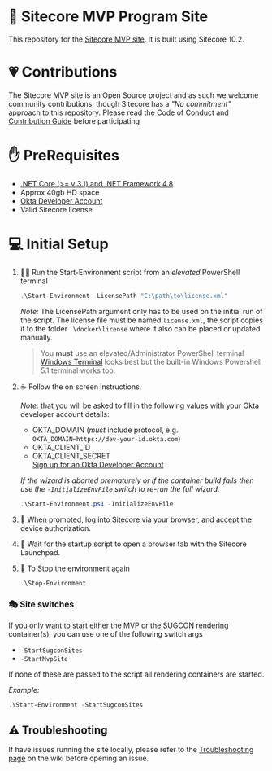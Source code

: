 # 🥇 Sitecore MVP Program Site

This repository for the [Sitecore MVP site](https://mvp.sitecore.com). It is built using Sitecore 10.2.

# 💗 Contributions

The Sitecore MVP site is an Open Source project and as such we welcome community contributions, though Sitecore has a _"No commitment"_ approach to this repository.  Please read the [Code of Conduct](./CODE_OF_CONDUCT.md) and [Contribution Guide](./CONTRIBUTING.md) before participating

# ✋ PreRequisites
- [.NET Core (>= v 3.1) and .NET Framework 4.8](https://dotnet.microsoft.com/download)
- Approx 40gb HD space
- [Okta Developer Account](https://developer.okta.com/signup/)
- Valid Sitecore license
# 💻 Initial Setup

1. 🏃‍♂️ Run the Start-Environment script from an _elevated_ PowerShell terminal 

    ```ps1
    .\Start-Environment -LicensePath "C:\path\to\license.xml"
    ```
   _Note:_  The LicensePath argument only has to be used on the initial run of the script. The license file must be named `license.xml`, the script copies it to the folder `.\docker\license` where it also can be placed or updated manually.  

   > You **must** use an elevated/Administrator PowerShell terminal  
   > [Windows Terminal](https://github.com/microsoft/terminal/releases) looks best but the built-in Windows Powershell 5.1 terminal works too.

2. ☕ Follow the on screen instructions.  

   _Note:_ that you will be asked to fill in the following values with your Okta developer account details:
      - OKTA_DOMAIN (*must* include protocol, e.g. `OKTA_DOMAIN=https://dev-your-id.okta.com`)
      - OKTA_CLIENT_ID
      - OKTA_CLIENT_SECRET  
   [Sign up for an Okta Developer Account](https://developer.okta.com/signup/)

   _If the wizard is aborted prematurely or if the container build fails then use the `-InitializeEnvFile` switch to re-run the full wizard._

    ```ps1
    .\Start-Environment.ps1 -InitializeEnvFile
    ```  

3. 🔑 When prompted, log into Sitecore via your browser, and accept the device authorization.  

4. 🚀 Wait for the startup script to open a browser tab with the Sitecore Launchpad.  

5. 🛑 To Stop the environment again  
   
   ```ps1
   .\Stop-Environment
   ```  

### 🎭 Site switches

If you only want to start either the MVP or the SUGCON rendering container(s), you can use one of the following switch args  
* `-StartSugconSites` 
* `-StartMvpSite`  

If none of these are passed to the script all rendering containers are started.

_Example:_

```ps1
.\Start-Environment -StartSugconSites
```  

## ⚠️ Troubleshooting

If have issues running the site locally, please refer to the [Troubleshooting page](https://github.com/Sitecore/MVP-Site/wiki/Troubleshooting) on the wiki before opening an issue.
